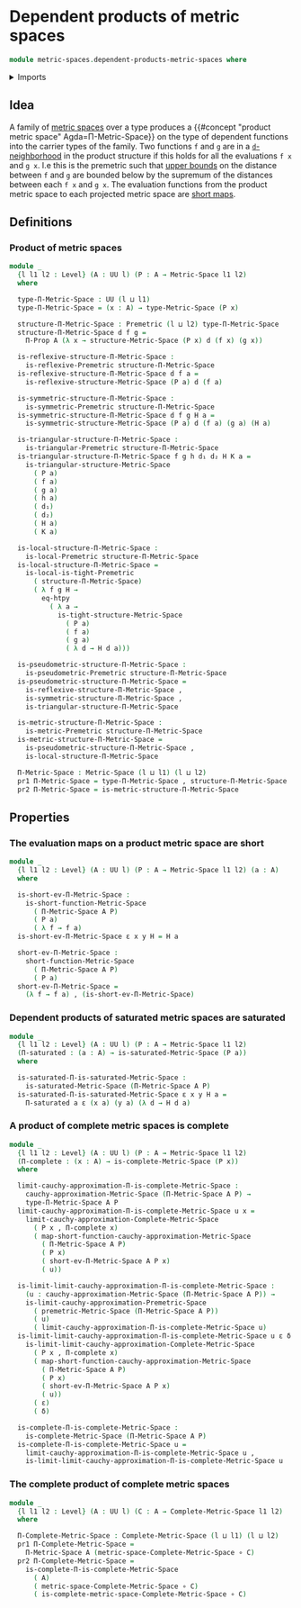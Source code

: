 # Dependent products of metric spaces

```agda
module metric-spaces.dependent-products-metric-spaces where
```

<details><summary>Imports</summary>

```agda
open import foundation.dependent-pair-types
open import foundation.function-extensionality
open import foundation.function-types
open import foundation.propositions
open import foundation.sets
open import foundation.universe-levels

open import metric-spaces.cauchy-approximations-metric-spaces
open import metric-spaces.complete-metric-spaces
open import metric-spaces.convergent-cauchy-approximations-metric-spaces
open import metric-spaces.extensional-premetric-structures
open import metric-spaces.limits-of-cauchy-approximations-premetric-spaces
open import metric-spaces.metric-spaces
open import metric-spaces.metric-structures
open import metric-spaces.monotonic-premetric-structures
open import metric-spaces.premetric-structures
open import metric-spaces.pseudometric-structures
open import metric-spaces.reflexive-premetric-structures
open import metric-spaces.saturated-metric-spaces
open import metric-spaces.short-functions-metric-spaces
open import metric-spaces.symmetric-premetric-structures
open import metric-spaces.triangular-premetric-structures
```

</details>

## Idea

A family of [metric spaces](metric-spaces.metric-spaces.md) over a type produces
a {{#concept "product metric space" Agda=Π-Metric-Space}} on the type of
dependent functions into the carrier types of the family. Two functions `f` and
`g` are in a [`d`-neighborhood](metric-spaces.premetric-structures.md) in the
product structure if this holds for all the evaluations `f x` and `g x`. I.e
this is the premetric such that
[upper bounds](metric-spaces.premetric-structures.md) on the distance between
`f` and `g` are bounded below by the supremum of the distances between each
`f x` and `g x`. The evaluation functions from the product metric space to each
projected metric space are
[short maps](metric-spaces.short-functions-metric-spaces.md).

## Definitions

### Product of metric spaces

```agda
module _
  {l l1 l2 : Level} (A : UU l) (P : A → Metric-Space l1 l2)
  where

  type-Π-Metric-Space : UU (l ⊔ l1)
  type-Π-Metric-Space = (x : A) → type-Metric-Space (P x)

  structure-Π-Metric-Space : Premetric (l ⊔ l2) type-Π-Metric-Space
  structure-Π-Metric-Space d f g =
    Π-Prop A (λ x → structure-Metric-Space (P x) d (f x) (g x))

  is-reflexive-structure-Π-Metric-Space :
    is-reflexive-Premetric structure-Π-Metric-Space
  is-reflexive-structure-Π-Metric-Space d f a =
    is-reflexive-structure-Metric-Space (P a) d (f a)

  is-symmetric-structure-Π-Metric-Space :
    is-symmetric-Premetric structure-Π-Metric-Space
  is-symmetric-structure-Π-Metric-Space d f g H a =
    is-symmetric-structure-Metric-Space (P a) d (f a) (g a) (H a)

  is-triangular-structure-Π-Metric-Space :
    is-triangular-Premetric structure-Π-Metric-Space
  is-triangular-structure-Π-Metric-Space f g h d₁ d₂ H K a =
    is-triangular-structure-Metric-Space
      ( P a)
      ( f a)
      ( g a)
      ( h a)
      ( d₁)
      ( d₂)
      ( H a)
      ( K a)

  is-local-structure-Π-Metric-Space :
    is-local-Premetric structure-Π-Metric-Space
  is-local-structure-Π-Metric-Space =
    is-local-is-tight-Premetric
      ( structure-Π-Metric-Space)
      ( λ f g H →
        eq-htpy
          ( λ a →
            is-tight-structure-Metric-Space
              ( P a)
              ( f a)
              ( g a)
              ( λ d → H d a)))

  is-pseudometric-structure-Π-Metric-Space :
    is-pseudometric-Premetric structure-Π-Metric-Space
  is-pseudometric-structure-Π-Metric-Space =
    is-reflexive-structure-Π-Metric-Space ,
    is-symmetric-structure-Π-Metric-Space ,
    is-triangular-structure-Π-Metric-Space

  is-metric-structure-Π-Metric-Space :
    is-metric-Premetric structure-Π-Metric-Space
  is-metric-structure-Π-Metric-Space =
    is-pseudometric-structure-Π-Metric-Space ,
    is-local-structure-Π-Metric-Space

  Π-Metric-Space : Metric-Space (l ⊔ l1) (l ⊔ l2)
  pr1 Π-Metric-Space = type-Π-Metric-Space , structure-Π-Metric-Space
  pr2 Π-Metric-Space = is-metric-structure-Π-Metric-Space
```

## Properties

### The evaluation maps on a product metric space are short

```agda
module _
  {l l1 l2 : Level} (A : UU l) (P : A → Metric-Space l1 l2) (a : A)
  where

  is-short-ev-Π-Metric-Space :
    is-short-function-Metric-Space
      ( Π-Metric-Space A P)
      ( P a)
      ( λ f → f a)
  is-short-ev-Π-Metric-Space ε x y H = H a

  short-ev-Π-Metric-Space :
    short-function-Metric-Space
      ( Π-Metric-Space A P)
      ( P a)
  short-ev-Π-Metric-Space =
    (λ f → f a) , (is-short-ev-Π-Metric-Space)
```

### Dependent products of saturated metric spaces are saturated

```agda
module _
  {l l1 l2 : Level} (A : UU l) (P : A → Metric-Space l1 l2)
  (Π-saturated : (a : A) → is-saturated-Metric-Space (P a))
  where

  is-saturated-Π-is-saturated-Metric-Space :
    is-saturated-Metric-Space (Π-Metric-Space A P)
  is-saturated-Π-is-saturated-Metric-Space ε x y H a =
    Π-saturated a ε (x a) (y a) (λ d → H d a)
```

### A product of complete metric spaces is complete

```agda
module _
  {l l1 l2 : Level} (A : UU l) (P : A → Metric-Space l1 l2)
  (Π-complete : (x : A) → is-complete-Metric-Space (P x))
  where

  limit-cauchy-approximation-Π-is-complete-Metric-Space :
    cauchy-approximation-Metric-Space (Π-Metric-Space A P) →
    type-Π-Metric-Space A P
  limit-cauchy-approximation-Π-is-complete-Metric-Space u x =
    limit-cauchy-approximation-Complete-Metric-Space
      ( P x , Π-complete x)
      ( map-short-function-cauchy-approximation-Metric-Space
        ( Π-Metric-Space A P)
        ( P x)
        ( short-ev-Π-Metric-Space A P x)
        ( u))

  is-limit-limit-cauchy-approximation-Π-is-complete-Metric-Space :
    (u : cauchy-approximation-Metric-Space (Π-Metric-Space A P)) →
    is-limit-cauchy-approximation-Premetric-Space
      ( premetric-Metric-Space (Π-Metric-Space A P))
      ( u)
      ( limit-cauchy-approximation-Π-is-complete-Metric-Space u)
  is-limit-limit-cauchy-approximation-Π-is-complete-Metric-Space u ε δ x =
    is-limit-limit-cauchy-approximation-Complete-Metric-Space
      ( P x , Π-complete x)
      ( map-short-function-cauchy-approximation-Metric-Space
        ( Π-Metric-Space A P)
        ( P x)
        ( short-ev-Π-Metric-Space A P x)
        ( u))
      ( ε)
      ( δ)

  is-complete-Π-is-complete-Metric-Space :
    is-complete-Metric-Space (Π-Metric-Space A P)
  is-complete-Π-is-complete-Metric-Space u =
    limit-cauchy-approximation-Π-is-complete-Metric-Space u ,
    is-limit-limit-cauchy-approximation-Π-is-complete-Metric-Space u
```

### The complete product of complete metric spaces

```agda
module _
  {l l1 l2 : Level} (A : UU l) (C : A → Complete-Metric-Space l1 l2)
  where

  Π-Complete-Metric-Space : Complete-Metric-Space (l ⊔ l1) (l ⊔ l2)
  pr1 Π-Complete-Metric-Space =
    Π-Metric-Space A (metric-space-Complete-Metric-Space ∘ C)
  pr2 Π-Complete-Metric-Space =
    is-complete-Π-is-complete-Metric-Space
      ( A)
      ( metric-space-Complete-Metric-Space ∘ C)
      ( is-complete-metric-space-Complete-Metric-Space ∘ C)
```

